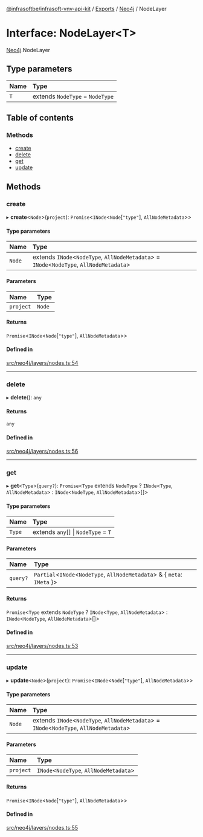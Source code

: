 [@infrasoftbe/infrasoft-vnv-api-kit](../README.md) / [Exports](../modules.md) / [Neo4j](../modules/Neo4j.md) / NodeLayer

# Interface: NodeLayer\<T\>

[Neo4j](../modules/Neo4j.md).NodeLayer

## Type parameters

| Name | Type |
| :------ | :------ |
| `T` | extends `NodeType` = `NodeType` |

## Table of contents

### Methods

- [create](Neo4j.NodeLayer.md#create)
- [delete](Neo4j.NodeLayer.md#delete)
- [get](Neo4j.NodeLayer.md#get)
- [update](Neo4j.NodeLayer.md#update)

## Methods

### create

▸ **create**\<`Node`\>(`project`): `Promise`\<`INode`\<`Node`[``"type"``], `AllNodeMetadata`\>\>

#### Type parameters

| Name | Type |
| :------ | :------ |
| `Node` | extends `INode`\<`NodeType`, `AllNodeMetadata`\> = `INode`\<`NodeType`, `AllNodeMetadata`\> |

#### Parameters

| Name | Type |
| :------ | :------ |
| `project` | `Node` |

#### Returns

`Promise`\<`INode`\<`Node`[``"type"``], `AllNodeMetadata`\>\>

#### Defined in

[src/neo4j/layers/nodes.ts:54](https://github.com/infrasoftbe/Infrasoft-vnv-api-kit/blob/63c0e77/src/neo4j/layers/nodes.ts#L54)

___

### delete

▸ **delete**(): `any`

#### Returns

`any`

#### Defined in

[src/neo4j/layers/nodes.ts:56](https://github.com/infrasoftbe/Infrasoft-vnv-api-kit/blob/63c0e77/src/neo4j/layers/nodes.ts#L56)

___

### get

▸ **get**\<`Type`\>(`query?`): `Promise`\<`Type` extends `NodeType` ? `INode`\<`Type`, `AllNodeMetadata`\> : `INode`\<`NodeType`, `AllNodeMetadata`\>[]\>

#### Type parameters

| Name | Type |
| :------ | :------ |
| `Type` | extends `any`[] \| `NodeType` = `T` |

#### Parameters

| Name | Type |
| :------ | :------ |
| `query?` | `Partial`\<`INode`\<`NodeType`, `AllNodeMetadata`\> & \{ `meta`: `IMeta`  }\> |

#### Returns

`Promise`\<`Type` extends `NodeType` ? `INode`\<`Type`, `AllNodeMetadata`\> : `INode`\<`NodeType`, `AllNodeMetadata`\>[]\>

#### Defined in

[src/neo4j/layers/nodes.ts:53](https://github.com/infrasoftbe/Infrasoft-vnv-api-kit/blob/63c0e77/src/neo4j/layers/nodes.ts#L53)

___

### update

▸ **update**\<`Node`\>(`project`): `Promise`\<`INode`\<`Node`[``"type"``], `AllNodeMetadata`\>\>

#### Type parameters

| Name | Type |
| :------ | :------ |
| `Node` | extends `INode`\<`NodeType`, `AllNodeMetadata`\> = `INode`\<`NodeType`, `AllNodeMetadata`\> |

#### Parameters

| Name | Type |
| :------ | :------ |
| `project` | `INode`\<`NodeType`, `AllNodeMetadata`\> |

#### Returns

`Promise`\<`INode`\<`Node`[``"type"``], `AllNodeMetadata`\>\>

#### Defined in

[src/neo4j/layers/nodes.ts:55](https://github.com/infrasoftbe/Infrasoft-vnv-api-kit/blob/63c0e77/src/neo4j/layers/nodes.ts#L55)
